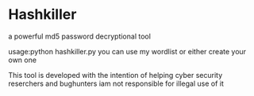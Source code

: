 # Hashkiller
a powerful md5 password decryptional tool

usage:python hashkiller.py 
you can use my wordlist or either create your own one

This tool is developed with the intention of helping cyber security reserchers and bughunters iam not responsible for illegal use of it
